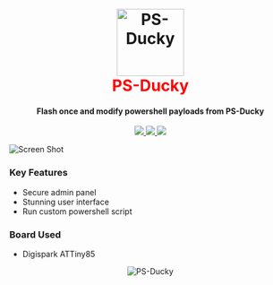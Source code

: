 <h1 align="center">
  <br>
  <a href="https://github.com/SpiderMate/PS-Ducky"><img src="https://image.ibb.co/eu9q9z/Pics_Art_09_15_10_46_46.png" hight="120" width="120" alt="PS-Ducky"></a>
  <br>
  <font color="red">PS-Ducky</font>
  <br>
</h1>
<h4 align="center">Flash once and modify powershell payloads from PS-Ducky</h4>
<p align="center">
  <a href="https://github.com/SpiderMate/PS-Ducky/releases">
    <img src="https://img.shields.io/badge/release-v0.1-blue.svg">
  </a>
  <a href="https://github.com/SpiderMate/PS-Ducky/issues">
    <img src="https://img.shields.io/badge/issues-0-red.svg">
  </a>
    <a href="https://github.com/SpiderMate/PS-Ducky/issues">
    <img src="https://img.shields.io/badge/php-7-green.svg">
  </a>
</p>

![Screen Shot](https://image.ibb.co/mamqsK/ss1.png)

### Key Features

- Secure admin panel
- Stunning user interface
- Run custom powershell script

### Board Used

* Digispark ATTiny85
<center>
<img src="https://raw.githubusercontent.com/SpiderMate/ps-ducky/master/img/pic.jpg" hight="150 width="150" alt="PS-Ducky">
</center>
